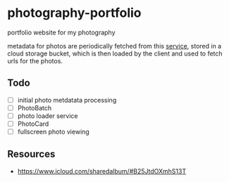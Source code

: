 # photography-portfolio

portfolio website for my photography

metadata for photos are periodically fetched from this [service](https://github.com/andrewyur/photography-fetcher#), stored in a cloud storage bucket, which is then loaded by the client and used to fetch urls for the photos.

## Todo

- [ ] initial photo metdatata processing
- [ ] PhotoBatch
- [ ] photo loader service
- [ ] PhotoCard
- [ ] fullscreen photo viewing

## Resources

- <https://www.icloud.com/sharedalbum/#B25JtdOXmhS13T>
